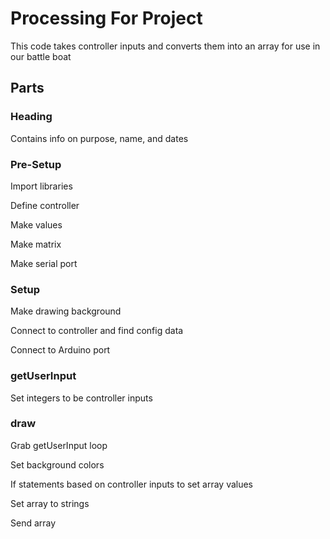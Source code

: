 # Processing For Project
This code takes controller inputs and converts them into an array for use in our battle boat
## Parts
### Heading
Contains info on purpose, name, and dates
### Pre-Setup
Import libraries

Define controller

Make values

Make matrix

Make serial port
### Setup
Make drawing background

Connect to controller and find config data

Connect to Arduino port
### getUserInput
Set integers to be controller inputs
### draw
Grab getUserInput loop

Set background colors

If statements based on controller inputs to set array values

Set array to strings

Send array
